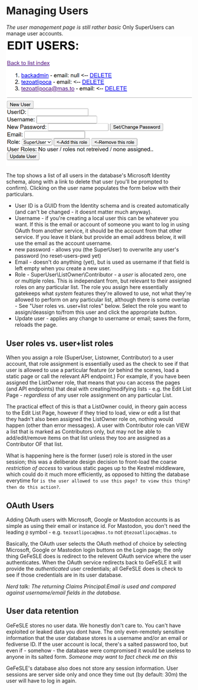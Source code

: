 # Managing Users
_The user management page is still rather basic_
Only SuperUsers can manage user accounts. 
![Example of editing users](edit.users.PNG)

The top shows a list of all users in the database's Microsoft Identity schema, along with a link to delete that user (you'll be prompted to confirm). Clicking on the user name populates the form below with their particulars. 

* User ID is a GUID from the Identity schema and is created automatically (and can't be changed - it doesnt matter much anyway). 
* Username - if you're creating a local user this can be whatever you want. If this is the email or account of someone you want to log in using OAuth from another service, it should be the account from that other service. If you leave it blank but provide an email address below, it will use the email as the account username.
* new password - allows you (the SuperUser) to overwrite any user's password (no reset-users-pwd yet)
* Email - doesn't do anything (yet), but is used as username if that field is left empty when you create a new user.
* Role - SuperUser\ListOwner\Contributor - a _user_ is allocated zero, one or multiple roles. This is independant from, but relevant to their assigned roles on any particular list. The role you assign here essentially gatekeeps what _system_ features they're allowed to use, not what they're allowed to perform on any particular list, although there is some overlap - See "User roles vs. user+list roles" below. Select the role you want to assign/deassign to/from this user and click the appropriate button.
* Update user - applies any change to username or email; saves the form, reloads the page. 

## User roles vs. user+list roles

When you assign a role (SuperUser, Listowner, Contributor) to a user account, that role assignment is essentially used as the check to see if that user is allowed to use a particular feature (or behind the scenes, load a static page or call the relevant API endpoint.)
For example, if you have been assigned the ListOwner role, that means that you can access the pages (and API endpoints) that deal with creating/modifying lists - e.g. the Edit List Page -  _regardless_ of any user role assignment on any particular List. 

The practical effect of this is that a ListOwner could, in theory gain access to the Edit List Page, however if they tried to load, view or edit a list that they hadn't also been assigned the ListOwner role on, nothing would happen (other than error messages).  A user with Contributor role can VIEW a list that is marked as Contributors only, but may not be able to add/edit/remove items on that list unless they too are assigned as a Contributor OF that list. 

What is happening here is the former (user) role is stored in the user session; this was a deliberate design decision to front-load the coarse _restriction of access_ to various static pages up to the Kestrel middleware, which could do it much more efficiently, as opposed to hitting the database everytime for `is the user allowed to use this page? to view this thing? then do this action?`. 

## OAuth Users
Adding OAuth users with Microsoft, Google or Mastodon accounts is as simple as using their email or instance id. 
For Mastodon, you don't need the leading `@` symbol - e.g. `tezoatlipoca@mas.to` not `@tezoatlipoca@mas.to`

Basically, the OAuth user selects the OAuth method of choice by selecting Microsoft, Google or Mastodon login buttons on the Login page; the only thing GeFeSLE does is redirect to the relevent OAuth service where the user authenticates. When the OAuth service redirects back to GeFeSLE it will provide the _authenticated_ user credentials; all GeFeSLE does is check to see if those credentials are in its user database. 

_Nerd talk: The returning Claims Principal:Email is used and compared against username/email fields in the database._

## User data retention
GeFeSLE stores no user data. We honestly don't care to. You can't have exploited or leaked data you dont have. 
The only even-remotely sensitive information that the user database stores is a username and/or an email or fediverse ID. 
If the user account is local, there's a salted password too, but even if - somehow - the database were compromised it would be useless to anyone in its salted form. _Someone may want to fact check me on this_

GeFeSLE's database also does not store any session information. User sessions are server side only and once they time out (by default: 30m) the user will have to log in again. 
